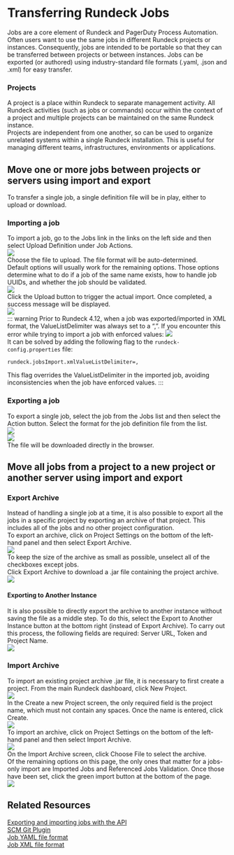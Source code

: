 # Transferring Rundeck Jobs
Jobs are a core element of Rundeck and PagerDuty Process Automation.  Often users want to use the same jobs in different Rundeck projects or instances. Consequently, jobs are intended to be portable so that they can be transferred between projects or between instances. Jobs can be exported (or authored) using industry-standard file formats (.yaml, .json and .xml) for easy transfer.<br>
### Projects
A project is a place within Rundeck to separate management activity. All Rundeck activities (such as jobs or commands) occur within the context of a project and multiple projects can be maintained on the same Rundeck instance.<br>
Projects are independent from one another, so can be used to organize unrelated systems within a single Rundeck installation. This is useful for managing different teams, infrastructures, environments or applications.<br>
## Move one or more jobs between projects or servers using import and export
To transfer a single job, a single definition file will be in play, either to upload or download.<br>
### Importing a job
To import a job, go to the Jobs link in the links on the left side and then select Upload Definition under Job Actions.<br>
![](/assets/img/impexp1.png)<br>
Choose the file to upload. The file format will be auto-determined.<br>
Default options will usually work for the remaining options. Those options determine what to do if a job of the same name exists, how to handle job UUIDs, and whether the job should be validated.<br>
![](/assets/img/impexp2.png)<br>
Click the Upload button to trigger the actual import.  Once completed, a success message will be displayed.<br>
![](/assets/img/impexp3.png)<br>
::: warning
Prior to Rundeck 4.12, when a job was exported/imported in XML format, the ValueListDelimiter was always set to a “,”. If you encounter this error while trying to import a job with enforced values:
![](/assets/img/error-xml-import.png)<br>
It can be solved by adding the following flag to the `rundeck-config.properties` file:

`rundeck.jobsImport.xmlValueListDelimiter=,`

This flag overrides the ValueListDelimiter in the imported job, avoiding inconsistencies when the job have enforced values.
:::
### Exporting a job
To export a single job, select the job from the Jobs list and then select the Action button.  Select the format for the job definition file from the list.<br>
![](/assets/img/impexp4.png)<br>
![](/assets/img/impexp5.png)<br>
The file will be downloaded directly in the browser.<br>
## Move all jobs from a project to a new project or another server using import and export
### Export Archive
Instead of handling a single job at a time, it is also possible to export all the jobs in a specific project by exporting an archive of that project. This includes all of the jobs and no other project configuration.<br>
To export an archive, click on Project Settings on the bottom of the left-hand panel and then select Export Archive.<br>
![](/assets/img/impexp6.png)<br>
To keep the size of the archive as small as possible, unselect all of the checkboxes except jobs.<br>
Click Export Archive to download a .jar file containing the project archive.<br>
![](/assets/img/impexp7.png)<br>
#### Exporting to Another Instance
It is also possible to directly export the archive to another instance without saving the file as a middle step. To do this, select the Export to Another Instance button at the bottom right (instead of Export Archive).  To carry out this process, the following fields are required: Server URL, Token and Project Name.<br>
![](/assets/img/impexp8.png)<br>
### Import Archive
To import an existing project archive .jar file, it is necessary to first create a project. From the main Rundeck dashboard, click New Project.<br>
![](/assets/img/impexp9.png)<br>
In the Create a new Project screen, the only required field is the project name, which must not contain any spaces. Once the name is entered, click Create.<br>
![](/assets/img/impexp10.png)<br>
To import an archive, click on Project Settings on the bottom of the left-hand panel and then select Import Archive.<br>
![](/assets/img/impexp11.png)<br>
On the Import Archive screen, click Choose File to select the archive.<br>
Of the remaining options on this page, the only ones that matter for a jobs-only import are Imported Jobs and Referenced Jobs Validation.  Once those have been set, click the green import button at the bottom of the page.<br>
![](/assets/img/impexp12.png)<br>
## Related Resources
[Exporting and importing jobs with the API](https://docs.rundeck.com/docs/api/rundeck-api.html#exporting-jobs)<br>
[SCM Git Plugin](https://docs.rundeck.com/docs/manual/projects/scm/git.html)<br>
[Job YAML file format](https://docs.rundeck.com/docs/manual/document-format-reference/job-yaml-v12.html)<br>
[Job XML file format](https://docs.rundeck.com/docs/manual/document-format-reference/job-v20.html)<br>